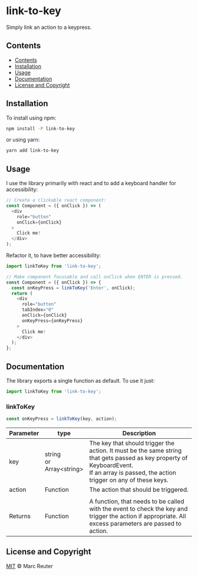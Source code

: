 # link-to-key

Simply link an action to a keypress.

## Contents

- [Contents](#contents)
- [Installation](#installation)
- [Usage](#usage)
- [Documentation](#documentation)
- [License and Copyright](#license-and-copyright)

## Installation

To install using npm:

```bash
npm install -P link-to-key
```

or using yarn:

```bash
yarn add link-to-key
```

## Usage
I use the library primarily with react and to add a keyboard handler for accessibility:

```javascript
// Create a clickable react component:
const Component = ({ onClick }) => (
  <div
    role="button"
    onClick={onClick}
  >
    Click me!
  </div>
);
```

Refactor it, to have better accessibility:

```javascript
import linkToKey from 'link-to-key';

// Make component focusable and call onClick when ENTER is pressed.
const Component = ({ onClick }) => {
  const onKeyPress = linkToKey('Enter', onClick);
  return (
    <div
      role="button"
      tabIndex="0"
      onClick={onClick}
      onKeyPress={onKeyPress}
    >
      Click me!
    </div>
  );
};
```

## Documentation

The library exports a single function as default. To use it just:

```javascript
import linkToKey from 'link-to-key';
```

### linkToKey

```javascript
const onKeyPress = linkToKey(key, action);
```

| Parameter | type | Description |
|--|-|-|
| key | string<br>or<br>Array&lt;string&gt; | The key that should trigger the action. It must be the same string that gets passed as key property of KeyboardEvent.<br>If an array is passed, the action trigger on any of these keys. |
| action | Function | The action that should be triggered. |
| | |
| Returns | Function | A function, that needs to be called with the event to check the key and trigger the action if appropriate. All excess parameters are passed to action. |


## License and Copyright
[MIT](./LICENSE) &copy; Marc Reuter
